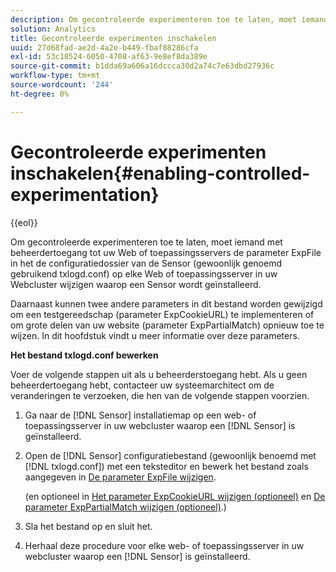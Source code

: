 ```yaml
---
description: Om gecontroleerde experimenteren toe te laten, moet iemand met beheerdertoegang tot uw Web of toepassingsservers de parameter ExpFile in het de configuratiedossier van de Sensor (gewoonlijk genoemd gebruikend txlogd.conf) op elke Web of toepassingsserver in uw Webcluster wijzigen waarop een Sensor wordt geïnstalleerd.
solution: Analytics
title: Gecontroleerde experimenten inschakelen
uuid: 27d68fad-ae2d-4a2e-b449-fbaf88286cfa
exl-id: 53c18524-6050-4708-af63-9e8ef8da389e
source-git-commit: b1dda69a606a16dccca30d2a74c7e63dbd27936c
workflow-type: tm+mt
source-wordcount: '244'
ht-degree: 0%

---
```


# Gecontroleerde experimenten inschakelen{#enabling-controlled-experimentation}

{{eol}}

Om gecontroleerde experimenteren toe te laten, moet iemand met beheerdertoegang tot uw Web of toepassingsservers de parameter ExpFile in het de configuratiedossier van de Sensor (gewoonlijk genoemd gebruikend txlogd.conf) op elke Web of toepassingsserver in uw Webcluster wijzigen waarop een Sensor wordt geïnstalleerd.

Daarnaast kunnen twee andere parameters in dit bestand worden gewijzigd om een testgereedschap (parameter ExpCookieURL) te implementeren of om grote delen van uw website (parameter ExpPartialMatch) opnieuw toe te wijzen. In dit hoofdstuk vindt u meer informatie over deze parameters.

**Het bestand txlogd.conf bewerken**

Voer de volgende stappen uit als u beheerderstoegang hebt. Als u geen beheerdertoegang hebt, contacteer uw systeemarchitect om de veranderingen te verzoeken, die hen van de volgende stappen voorzien.

1. Ga naar de [!DNL Sensor] installatiemap op een web- of toepassingsserver in uw webcluster waarop een [!DNL Sensor] is geïnstalleerd.
1. Open de [!DNL Sensor] configuratiebestand (gewoonlijk benoemd met [!DNL txlogd.conf]) met een teksteditor en bewerk het bestand zoals aangegeven in [De parameter ExpFile wijzigen](../../../home/c-undst-ctrld-exp/t-en-ctrld-exp/c-mod-expfile-prm.md#concept-25232b386a654870becc789d4f1fcc28).

   (en optioneel in [Het parameter ExpCookieURL wijzigen (optioneel)](../../../home/c-undst-ctrld-exp/t-en-ctrld-exp/c-mod-expckurl-prm.md#concept-215bf86bab4e4ec0b0cc803ec48a8fcf) en [De parameter ExpPartialMatch wijzigen (optioneel)](../../../home/c-undst-ctrld-exp/t-en-ctrld-exp/c-mod-expplmth-prm.md#concept-9c817c4c49b74287b0f70d6a1a37655e).)

1. Sla het bestand op en sluit het.
1. Herhaal deze procedure voor elke web- of toepassingsserver in uw webcluster waarop een [!DNL Sensor] is geïnstalleerd.
